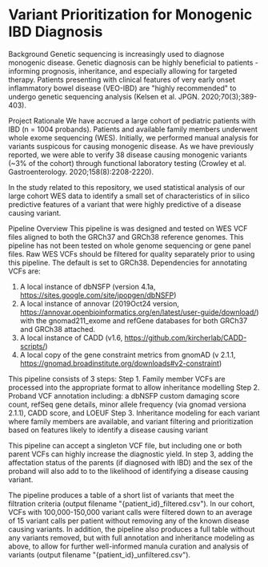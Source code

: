 # Variant Prioritization for Monogenic IBD Diagnosis

Background
Genetic sequencing is increasingly used to diagnose monogenic disease. Genetic diagnosis can be highly beneficial to patients - informing prognosis, inheritance, and especially allowing for targeted therapy. Patients presenting with clinical features of very early onset inflammatory bowel disease (VEO-IBD) are "highly recommended" to undergo genetic sequencing analysis (Kelsen et al. JPGN. 2020;70(3);389-403).

Project Rationale
We have accrued a large cohort of pediatric patients with IBD (n = 1004 probands). Patients and available family members underwent whole exome sequencing (WES). Initially, we performed manual analysis for variants suspicous for causing monogenic disease. As we have previously reported, we were able to verify 38 disease causing monogenic variants (~3% of the cohort) through functional laboratory testing (Crowley et al. Gastroenterology. 2020;158(8):2208-2220).

In the study related to this repository, we used statistical analysis of our large cohort WES data to identify a small set of characteristics of in silico predictive features of a variant that were highly predictive of a disease causing variant.

Pipeline Overview
This pipeline is was designed and tested on WES VCF files aligned to both the GRCh37 and GRCh38 reference genomes. This pipeline has not been tested on whole genome sequencing or gene panel files. Raw WES VCFs should be filtered for quality separately prior to using this pipeline. The default is set to GRCh38. Dependencies for annotating VCFs are:
1. A local instance of dbNSFP (version 4.1a, https://sites.google.com/site/jpopgen/dbNSFP)
2. A local instance of annovar (2019Oct24 version, https://annovar.openbioinformatics.org/en/latest/user-guide/download/) with the gnomad211_exome and refGene databases for both GRCh37 and GRCh38 attached.
3. A local instance of CADD (v1.6, https://github.com/kircherlab/CADD-scripts/)
4. A local copy of the gene constraint metrics from gnomAD (v 2.1.1, https://gnomad.broadinstitute.org/downloads#v2-constraint)

This pipeline consists of 3 steps:
Step 1. Family member VCFs are processed into the appropriate format to allow inheritance modelling
Step 2. Proband VCF annotation including: a dbNSFP custom damaging score count, refSeq gene details, minor allele frequency (via gnomad versiona 2.1.1), CADD score, and LOEUF
Step 3. Inheritance modeling for each variant where family members are available, and variant filtering and prioritization based on features likely to identify a disease causing variant

This pipeline can accept a singleton VCF file, but including one or both parent VCFs can highly increase the diagnostic yield. In step 3, adding the affectation status of the parents (if diagnosed with IBD) and the sex of the proband will also add to to the likelihood of identifying a disease causing variant.

The pipeline produces a table of a short list of variants that meet the filtration criteria (output filename "{patient_id}_filtered.csv"). In our cohort, VCFs with 100,000-150,000 variant calls were filtered down to an average of 15 variant calls per patient without removing any of the known disease causing variants. In addition, the pipeline also produces a full table without any variants removed, but with full annotation and inheritance modeling as above, to allow for further well-informed manula curation and analysis of variants (output filename "{patient_id}_unfiltered.csv").
